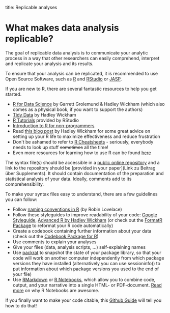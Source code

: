 title: Replicable analyses

# What makes data analysis replicable?

The goal of replicable data analysis is to communicate your analytic process in a way that other researchers can easily comprehend, interpret and replicate your analysis and its results.

To ensure that your analysis can be replicated, it is recommended to use Open Source Software, such as [R](https://cran.rstudio.com/) and [RStudio](https://www.rstudio.com/) or [JASP](https://jasp-stats.org/).

If you are new to R, there are several fantastic resources to help you get started.
* [R for Data Science](http://r4ds.had.co.nz/) by Garrett Grolemund & Hadley Wickham (which also comes as a physical book, if you want to support the authors)
* [Tidy Data](http://vita.had.co.nz/papers/tidy-data.pdf) by Hadley Wickham
* [R Tutorials](https://www.rstudio.com/online-learning/) provided by RStudio
* [Introduction to R for non-programmers](http://swcarpentry.github.io/r-novice-gapminder/)
* Read [this blog post](https://www.tidyverse.org/articles/2017/12/workflow-vs-script/) by Hadley Wickham for some great advice on setting up your R life to maximize effectiveness and reduce frustration
* Don't be ashamed to refer to [R Cheatsheets](https://www.rstudio.com/resources/cheatsheets/) - seriously, everybody needs to look up stuff ~~sometimes~~ all the time!
* Even more resources for learning how to use R can be found [here](https://osf.io/ny5bq)

The syntax file(s) should be accessible in a [public online repository](open-data/repositories.md) and a link to the repository should be [provided in your paper](Link zu Beitrag über Supplements).
It should contain documentation of the preparation and statistical analysis of your data. Ideally, comments add to its comprehensibility.



To make your syntax files easy to understand, there are a few guidelines you can follow:
* Follow [naming conventions in R](https://www.r-bloggers.com/consistent-naming-conventions-in-r/) (by Robin Lovelace)
* Follow these styleguides to improve readability of your code: [Google Styleguide](https://google.github.io/styleguide/Rguide.xml), [Advanced R by Hadley Wickham](http://adv-r.had.co.nz/Style.html) (or check out the [FormatR Package](https://yihui.name/formatr/) to reformat your R code automatically)
* Create a codebook containing further information about your data (check out the [Codebook Package for R](https://rubenarslan.github.io/codebook/))
* Use comments to explain your analyses
* Give your files (data, analysis scripts, ...) self-explaining names
* Use [packrat](https://rstudio.github.io/packrat/) to snapshot the state of your package library, so that your code will work on another computer independently from which package versions they have installed (alternatively you can use sessioninfo() to put information about which package versions you used to the end of your file)
* Use [RMarkdown](https://rmarkdown.rstudio.com/index.html) or [R Notebooks]( https://rmarkdown.rstudio.com/r_notebooks.html), which allow you to combine code, output, and your narrative into a single HTML- or PDF-document. [Read more](https://www.r-bloggers.com/why-i-love-r-notebooks-2/) on why R Notebooks are awesome.

If you finally want to make your code citable, this [Github Guide](https://guides.github.com/activities/citable-code/) will tell you how to do that!
